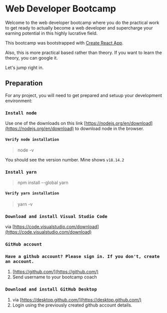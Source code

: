 # Web Developer Bootcamp

Welcome to the web developer bootcamp where you do the practical work to get ready to actually become a web developer and supercharge your earning potential in this highly lucrative field.

This bootcamp was bootstrapped with [Create React App](https://github.com/facebook/create-react-app).

Also, this is more practical based rather than theory. If you want to learn the theory, you can google it.

Let's jump right in.

## Preparation

For any project, you will need to get prepared and setuup your development environment:

### `Install node`

Use one of the downloads on this link [https://nodejs.org/en/download](https://nodejs.org/en/download) to download node in the browser.

#### `Verify node installation`
> node -v

You should see the version number. Mine shows `v18.14.2`

### `Install yarn`

> npm install --global yarn

#### `Verify yarn installation`
> yarn -v

### `Download and install Visual Studio Code`
 via [https://code.visualstudio.com/download](https://code.visualstudio.com/download) 

### `GitHub account`

### `Have a github account? Please sign in. If you don't, create an account.`
1. [https://github.com/](https://github.com/)
2. Send username to your bootcamp coach

### `Download and install GitHub Desktop`
 1. via [https://desktop.github.com/](https://desktop.github.com/) 
 2. Login using the previously created github account details.

